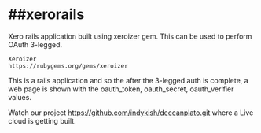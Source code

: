 ##xerorails
===

Xero rails application built using xeroizer gem. This can be used to perform OAuth 3-legged.

```
Xeroizer
https://rubygems.org/gems/xeroizer
```


This is a rails application and so the after the 3-legged auth is complete, a web page is shown with the oauth_token, oauth_secret, oauth_verifier values.

Watch our project https://github.com/indykish/deccanplato.git where a Live cloud is getting built.
